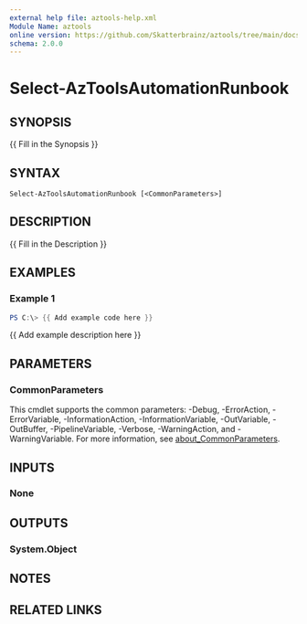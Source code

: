 ```yaml
---
external help file: aztools-help.xml
Module Name: aztools
online version: https://github.com/Skatterbrainz/aztools/tree/main/docs/Rename-AzToolsContext.md
schema: 2.0.0
---
```


# Select-AzToolsAutomationRunbook

## SYNOPSIS
{{ Fill in the Synopsis }}

## SYNTAX

```
Select-AzToolsAutomationRunbook [<CommonParameters>]
```

## DESCRIPTION
{{ Fill in the Description }}

## EXAMPLES

### Example 1
```powershell
PS C:\> {{ Add example code here }}
```

{{ Add example description here }}

## PARAMETERS

### CommonParameters
This cmdlet supports the common parameters: -Debug, -ErrorAction, -ErrorVariable, -InformationAction, -InformationVariable, -OutVariable, -OutBuffer, -PipelineVariable, -Verbose, -WarningAction, and -WarningVariable. For more information, see [about_CommonParameters](http://go.microsoft.com/fwlink/?LinkID=113216).

## INPUTS

### None

## OUTPUTS

### System.Object
## NOTES

## RELATED LINKS
